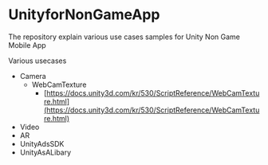# UnityforNonGameApp
The repository explain various use cases samples for Unity Non Game Mobile App  

Various usecases

 - Camera
	 - WebCamTexture
		 - [https://docs.unity3d.com/kr/530/ScriptReference/WebCamTexture.html](https://docs.unity3d.com/kr/530/ScriptReference/WebCamTexture.html)
 - Video
 - AR
 - UnityAdsSDK
 - UnityAsALibary

 
 
 

